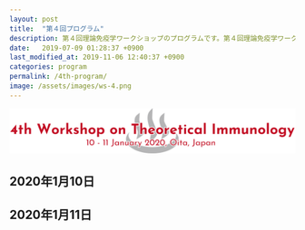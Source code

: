 ```yaml
---
layout: post
title:  "第４回プログラム"
description: 第４回理論免疫学ワークショップのプログラムです。第４回理論免疫学ワークショップの各講演の時間・講演者・講演タイトルを掲載しています。
date:   2019-07-09 01:28:37 +0900
last_modified_at: 2019-11-06 12:40:37 +0900
categories: program
permalink: /4th-program/
image: /assets/images/ws-4.png
---
```


![第４回理論免疫学ワークショップ](/assets/images/ws-4.png "第４回理論免疫学ワークショップ")

## 2020年1月10日

## 2020年1月11日
